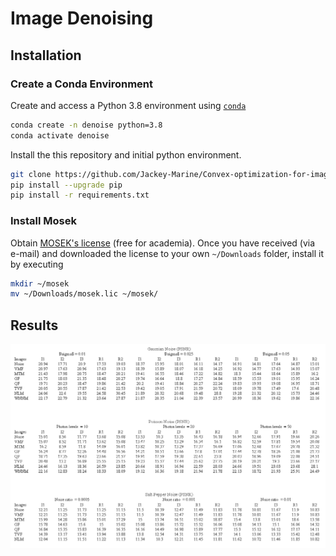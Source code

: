 # Image Denoising

## Installation

### Create a Conda Environment

Create and access a Python 3.8 environment using [`conda`](https://docs.conda.io/projects/conda/en/latest/user-guide/install/index.html)

```bash
conda create -n denoise python=3.8
conda activate denoise
```

Install the this repository and initial python environment.

```bash
git clone https://github.com/Jackey-Marine/Convex-optimization-for-image-denoising
pip install --upgrade pip
pip install -r requirements.txt
```

### Install Mosek

Obtain [MOSEK&#39;s license](https://www.mosek.com/products/academic-licenses/) (free for academia).
Once you have received (via e-mail) and downloaded the license to your own `~/Downloads` folder, install it by executing

```bash
mkdir ~/mosek 
mv ~/Downloads/mosek.lic ~/mosek/
```

## Results

![Results](Result.png)
